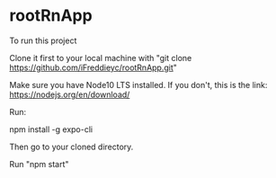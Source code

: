 # rootRnApp

To run this project

Clone it first to your local machine with "git clone https://github.com/iFreddieyc/rootRnApp.git"

Make sure you have Node10 LTS installed. If you don't, this is the link: https://nodejs.org/en/download/

Run:

npm install -g expo-cli

Then go to your cloned directory.

Run "npm start"

